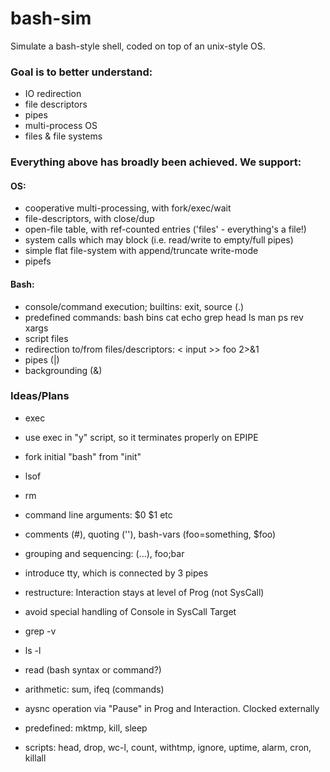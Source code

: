# bash-sim

Simulate a bash-style shell, coded on top of an unix-style OS.

### Goal is to better understand:

- IO redirection
- file descriptors
- pipes
- multi-process OS
- files & file systems


### Everything above has broadly been achieved. We support:

#### OS:
- cooperative multi-processing, with fork/exec/wait
- file-descriptors, with close/dup
- open-file table, with ref-counted entries ('files' - everything's a file!)
- system calls which may block (i.e. read/write to empty/full pipes)
- simple flat file-system with append/truncate write-mode
- pipefs

#### Bash:
- console/command execution; builtins: exit, source (.)
- predefined commands: bash bins cat echo grep head ls man ps rev xargs
- script files
- redirection to/from files/descriptors: < input >> foo 2>&1
- pipes (|)
- backgrounding (&)


### Ideas/Plans
- exec
- use exec in "y" script, so it terminates properly on EPIPE
- fork initial "bash" from "init"
- lsof
- rm

- command line arguments: $0 $1 etc
- comments (#), quoting (''), bash-vars (foo=something, $foo)
- grouping and sequencing: (...), foo;bar

- introduce tty, which is connected by 3 pipes
- restructure: Interaction stays at level of Prog (not SysCall)
- avoid special handling of Console in SysCall Target

- grep -v
- ls -l
- read (bash syntax or command?)
- arithmetic: sum, ifeq (commands)

- aysnc operation via "Pause" in Prog and Interaction. Clocked externally
- predefined: mktmp, kill, sleep
- scripts: head, drop, wc-l, count, withtmp, ignore, uptime, alarm, cron, killall
